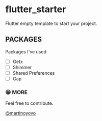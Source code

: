 # flutter_starter

Flutter empty template to start your project.

## PACKAGES
Packages I've used
- [ ] Getx
- [ ] Shimmer
- [ ] Shared Preferences
- [ ] Gap

### 😁 MORE
Feel free to contribute.


[@martinoyovo](https://twitter.com/martinoyovo)
